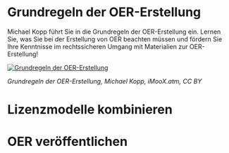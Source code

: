 # Grundregeln der OER-Erstellung

Michael Kopp führt Sie in die Grundregeln der OER-Erstellung ein. Lernen Sie, was Sie bei der Erstellung von OER beachten müssen und fördern Sie Ihre Kenntnisse im rechtssicheren Umgang mit Materialien zur OER-Erstellung!  

[![Grundregeln der OER-Erstellung](https://user-images.githubusercontent.com/118910734/208621210-cf081d8c-2d60-4083-9c58-b04dac89851c.png)]((https://www.youtube.com/embed/14BebGz01rU))


*Grundregeln der OER-Erstellung, Michael Kopp, iMooX.atm, CC BY*

# Lizenzmodelle kombinieren

# OER veröffentlichen


